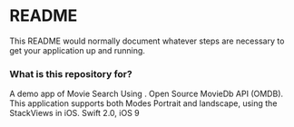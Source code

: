# README #

This README would normally document whatever steps are necessary to get your application up and running.

### What is this repository for? ###
A demo app of Movie Search Using . Open Source MovieDb API (OMDB).
This application supports both Modes Portrait and landscape, using the StackViews in iOS.
Swift 2.0, iOS 9


